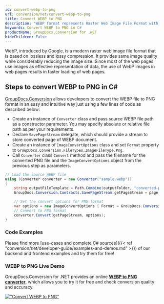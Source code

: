 ```yaml
---
id: convert-webp-to-png
url: conversion/net/convert-webp-to-png
title: Convert WEBP to PNG
description: "WEBP format represents Raster Web Image File Format with .webp extension. Learn how to convert WEBP to PNG file programmatically in C# language using GroupDocs.Conversion for .NET library."
keywords: Convert WEBP to PNG in C#
productName: GroupDocs.Conversion for .NET
hideChildren: False
---
```


WebP, introduced by Google, is a modern raster web image file format that is based on lossless and lossy compression. It provides same image quality while considerably reducing the image size. Since most of the web pages use images as effective representation of data, the use of WebP images in web pages results in faster loading of web pages.

## Steps to convert WEBP to PNG in C#

[GroupDocs.Conversion](https://products.groupdocs.com/conversion/net) allows developers to convert the WEBP file to PNG format in an easy and intuitive way just using a few lines of code as described below:

* Create an instance of `Converter` class and pass source WEBP file path as a constructor parameter. You may specify absolute or relative file path as per your requirements. 
* Declare `SavePageStream` delegate, which should provide a stream to store converted page of WEBP document.
* Create an instance of `ImageConvertOptions` class and set `Format` property to `GroupDocs.Conversion.FileTypes.ImageFileType.Png`.
* Call `Converter` class `Convert` method and pass the filename for the converted PNG file and the `ImageConvertOptions` object from the previous step as parameters.

```csharp
// Load the source WEBP file
using (Converter converter = new Converter("sample.webp"))
{
    string outputFileTemplate = Path.Combine(outputFolder, "converted-page-{0}.png");
    GroupDocs.Conversion.Contracts.SavePageStream getPageStream = page => new FileStream(string.Format(outputFileTemplate, page), FileMode.Create);

    // Set the convert options for PNG format
    var options = new ImageConvertOptions { Format = GroupDocs.Conversion.FileTypes.ImageFileType.Png };   
    // Convert to PNG format
    converter.Convert(getPageStream, options);
}
```

### Code Examples

Please find more [use-cases and complete C# sources]({{< ref "conversion/net/developer-guide/examples-and-demos.md" >}}) of our backend and frontend examples and try them for free!

### WEBP to PNG Live Demo

GroupDocs.Conversion for .NET provides an online [**WEBP to PNG converter**](https://products.groupdocs.app/conversion/webp-to-png), which allows you to try it for free and check conversion quality and accuracy.

[!["Convert WEBP to PNG"](conversion/net/images/convert-to-png/convert-webp-to-png.png)](https://products.groupdocs.app/conversion/webp-to-png)